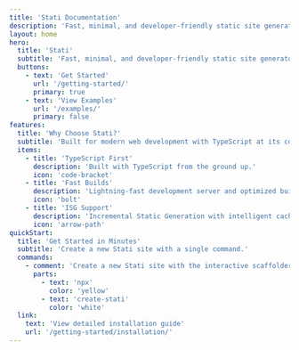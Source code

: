```yaml
---
title: 'Stati Documentation'
description: 'Fast, minimal, and developer-friendly static site generator.'
layout: home
hero:
  title: 'Stati'
  subtitle: 'Fast, minimal, and developer-friendly static site generator.'
  buttons:
    - text: 'Get Started'
      url: '/getting-started/'
      primary: true
    - text: 'View Examples'
      url: '/examples/'
      primary: false
features:
  title: 'Why Choose Stati?'
  subtitle: 'Built for modern web development with TypeScript at its core.'
  items:
    - title: 'TypeScript First'
      description: 'Built with TypeScript from the ground up.'
      icon: 'code-bracket'
    - title: 'Fast Builds'
      description: 'Lightning-fast development server and optimized builds.'
      icon: 'bolt'
    - title: 'ISG Support'
      description: 'Incremental Static Generation with intelligent caching and invalidation.'
      icon: 'arrow-path'
quickStart:
  title: 'Get Started in Minutes'
  subtitle: 'Create a new Stati site with a single command.'
  commands:
    - comment: 'Create a new Stati site with the interactive scaffolder'
      parts:
        - text: 'npx'
          color: 'yellow'
        - text: 'create-stati'
          color: 'white'
  link:
    text: 'View detailed installation guide'
    url: '/getting-started/installation/'
---
```

